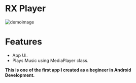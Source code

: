 # RX Player 
![demoimage](https://preview.ibb.co/bOwNwT/Screenshot_2018_04_13_22_40_29.png)

# Features
- App UI.
- Plays Music using MediaPlayer class.

**This is one of the first app I created as a begineer in Android Development.**

